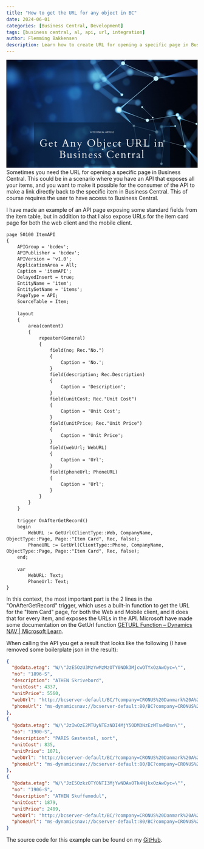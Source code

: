 ```yaml
---
title: "How to get the URL for any object in BC"
date: 2024-06-01
categories: [Business Central, Development]
tags: [business central, al, api, url, integration]
author: Flemming Bakkensen
description: Learn how to create URL for opening a specific page in Business Central.
---
```

![alt text](/assets/images/2024-06-01-how-to-get-the-url-for-any-object-in-bc/1721186947196.png)
Sometimes you need the URL for opening a specific page in Business Central. This could be in a scenario where you have an API that exposes all your items, and you want to make it possible for the consumer of the API to make a link directly back to the specific item in Business Central. This of course requires the user to have access to Business Central.

<!--more-->

I have made an example of an API page exposing some standard fields from the item table, but in addition to that I also expose URLs for the item card page for both the web client and the mobile client.

```al
page 50100 ItemAPI
{
    APIGroup = 'bcdev';
    APIPublisher = 'bcdev';
    APIVersion = 'v1.0';
    ApplicationArea = All;
    Caption = 'itemAPI';
    DelayedInsert = true;
    EntityName = 'item';
    EntitySetName = 'items';
    PageType = API;
    SourceTable = Item;

    layout
    {
        area(content)
        {
            repeater(General)
            {
                field(no; Rec."No.")
                {
                    Caption = 'No.';
                }
                field(description; Rec.Description)
                {
                    Caption = 'Description';
                }
                field(unitCost; Rec."Unit Cost")
                {
                    Caption = 'Unit Cost';
                }
                field(unitPrice; Rec."Unit Price")
                {
                    Caption = 'Unit Price';
                }
                field(webUrl; WebURL)
                {
                    Caption = 'Url';
                }
                field(phoneUrl; PhoneURL)
                {
                    Caption = 'Url';
                }
            }
        }
    }

    trigger OnAfterGetRecord()
    begin
        WebURL := GetUrl(ClientType::Web, CompanyName, ObjectType::Page, Page::"Item Card", Rec, false);
        PhoneURL := GetUrl(ClientType::Phone, CompanyName, ObjectType::Page, Page::"Item Card", Rec, false);
    end;

    var
        WebURL: Text;
        PhoneUrl: Text;
}
```

In this context, the most important part is the 2 lines in the "OnAfterGetRecord" trigger, which uses a built-in function to get the URL for the "Item Card" page, for both the Web and Mobile client, and it does that for every item, and exposes the URLs in the API. Microsoft have made some documentation on the GetUrl function [GETURL Function – Dynamics NAV | Microsoft Learn](https://learn.microsoft.com/en-us/dynamics-nav/geturl-function--database-).

When calling the API you get a result that looks like the following (I have removed some boilerplate json in the result):

```json
{
  "@odata.etag": "W/\"JzE5OzU3MzYwMzMzOTY0NDk3MjcwOTYxOzAwOyc=\"",
  "no": "1896-S",
  "description": "ATHEN Skrivebord",
  "unitCost": 4337,
  "unitPrice": 5560,
  "webUrl": "http://bcserver-default/BC/?company=CRONUS%20Danmark%20A%2FS&page=30&bookmark=23%3bGwAAAAJ7%2fzEAOAA5ADYALQBT&tenant=bcserver-default",
  "phoneUrl": "ms-dynamicsnav://bcserver-default:80/BC?company=CRONUS%20Danmark%20A%2FS&page=30&bookmark=23%3bGwAAAAJ7%2fzEAOAA5ADYALQBT&tenant=bcserver-default"
},
{
  "@odata.etag": "W/\"JzIwOzE2MTUyNTEzNDI4MjY5ODM3NzEzMTswMDsn\"",
  "no": "1900-S",
  "description": "PARIS Gæstestol, sort",
  "unitCost": 835,
  "unitPrice": 1071,
  "webUrl": "http://bcserver-default/BC/?company=CRONUS%20Danmark%20A%2FS&page=30&bookmark=23%3bGwAAAAJ7%2fzEAOQAwADAALQBT&tenant=bcserver-default",
  "phoneUrl": "ms-dynamicsnav://bcserver-default:80/BC?company=CRONUS%20Danmark%20A%2FS&page=30&bookmark=23%3bGwAAAAJ7%2fzEAOQAwADAALQBT&tenant=bcserver-default"
},
{
  "@odata.etag": "W/\"JzE5OzkzOTY0NTI3MjYwNDAxOTk4NjkxOzAwOyc=\"",
  "no": "1906-S",
  "description": "ATHEN Skuffemodul",
  "unitCost": 1879,
  "unitPrice": 2409,
  "webUrl": "http://bcserver-default/BC/?company=CRONUS%20Danmark%20A%2FS&page=30&bookmark=23%3bGwAAAAJ7%2fzEAOQAwADYALQBT&tenant=bcserver-default",
  "phoneUrl": "ms-dynamicsnav://bcserver-default:80/BC?company=CRONUS%20Danmark%20A%2FS&page=30&bookmark=23%3bGwAAAAJ7%2fzEAOQAwADYALQBT&tenant=bcserver-default"
}
```

The source code for this example can be found on my [GitHub](https://github.com/FBakkensen).
